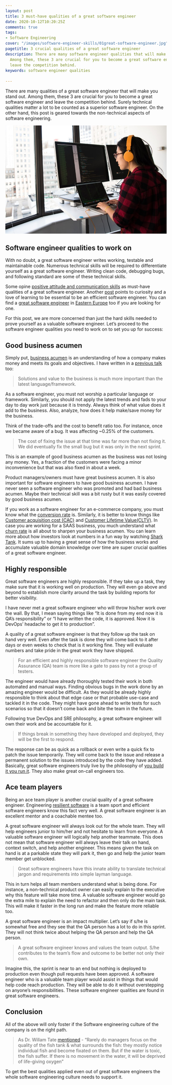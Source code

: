 ```yaml
---
layout: post
title: 3 must-have qualities of a great software engineer
date: 2020-10-12T10:20:25Z
comments: true
tags:
- Software Engineering
cover: "/images/software-engineer-skills/01great-software-engineer.jpg"
pagetitle: 3 crucial qualities of a great software engineer
description: There are many software engineer qualities that will make you stand out.
  Among them, these 3 are crucial for you to become a great software engineer and
  leave the competition behind.
keywords: software engineer qualities

---
```

There are many qualities of a great software engineer that will make you stand out. Among them, these 3 are crucial for you to become a great software engineer and leave the competition behind. Surely technical qualities matter a lot to be counted as a superior software engineer. On the other hand, this post is geared towards the non-technical aspects of software engineering.

<!-- more -->

<img class="center" loading="lazy" src="/images/software-engineer-skills/01great-software-engineer.jpg" title="Crucial qualities of a great software engineer" alt="Softwrae engineer coding">

## Software engineer qualities to work on

With no doubt, a great software engineer writes working, testable and maintainable code. Numerous technical skills will be required to differentiate yourself as a great software engineer. Writing clean code, debugging bugs, and following standard are some of these technical skills.

Some opine [positive attitude and communication skills](https://www.scalablepath.com/blog/7-qualities-that-differentiate-a-good-programmer-from-a-great-programmer/) as must-have qualities of a great software engineer. Another [post](https://devskiller.com/qualities-great-developer/) points to curiosity and a love of learning to be essential to be an efficient software engineer. You can find a [great software engineer](https://distantjob.com/blog/is-eastern-europe-a-good-source-of-software-engineering-talent/) in [Eastern Europe](https://qubit-labs.com/it-outsourcing-eastern-europe-destinations/) too if you are looking for one.

For this post, we are more concerned than just the hard skills needed to prove yourself as a valuable software engineer. Let’s proceed to the software engineer qualities you need to work on to set you up for success:

## Good business acumen

Simply put, [business acumen](https://www.advantexe.com/what-is-business-acumen) is an understanding of how a company makes money and meets its goals and objectives. I have written in a [previous talk](/blog/2017/02/things-i-wished-i-knew-as-a-junior-developer-slides/) too:

> Solutions and value to the business is much more important than the latest language/framework.

As a software engineer, you must not worship a particular language or framework. Similarly, you should not apply the latest trends and fads to your day to day work just because it is trendy. Always think of what value does it add to the business. Also, analyze, how does it help make/save money for the business.

Think of the trade-offs and the cost to benefit ratio too. For instance, once we became aware of a bug. It was affecting \~0.25% of the customers.

> The cost of fixing the issue at that time was far more than not fixing it. We did eventually fix the small bug but it was only in the next sprint.

This is an example of good business acumen as the business was not losing any money. Yes, a fraction of the customers were facing a minor inconvenience but that was also fixed in about a week.

Product managers/owners must have great business acumen. It is also important for software engineers to have good business acumen. I have never seen a software engineer who was promoted and had bad business acumen. Maybe their technical skill was a bit rusty but it was easily covered by good business acumen.

If you work as a software engineer for an e-commerce company, you must know what the [conversion rate](https://www.nngroup.com/articles/conversion-rates/) is. Similarly, it is better to know things like [Customer acquisition cost (CAC)](https://blog.hubspot.com/service/what-does-cac-stand-for) and [Customer Lifetime Value(CLTV)](https://blog.hubspot.com/service/how-to-calculate-customer-lifetime-value). In case you are working for a SAAS business, you much understand what [churn rate](https://blog.hubspot.com/service/what-is-churn-rate) is all about to sharpen your business acumen. You can learn more about how investors look at numbers in a fun way by watching [Shark Tank](https://www.youtube.com/channel/UCmdI-Y9DGqIUzVXGZ-o1pOQ). It sums up to having a great sense of how the business works and accumulate valuable domain knowledge over time are super crucial qualities of a great software engineer.

## Highly responsible

Great software engineers are highly responsible. If they take up a task, they make sure that it is working well on production. They will even go above and beyond to establish more clarity around the task by building reports for better visibility.

I have never met a great software engineer who will throw his/her work over the wall. By that, I mean saying things like “It is done from my end now it is QA’s responsibility” or “I have written the code, it is approved. Now it is DevOps’ headache to get it to production”.

A quality of a great software engineer is that they follow up the task on hand very well. Even after the task is done they will come back to it after days or even weeks to check that is it working fine. They will evaluate numbers and take pride in the great work they have shipped.

> For an efficient and highly responsible software engineer the Quality Assurance (QA) team is more like a gate to pass by not a group of testers.

The engineer would have already thoroughly tested their work in both automated and manual ways. Finding obvious bugs in the work done by an amazing engineer would be difficult. As they would be already highly responsible to think about that edge case or that probable use-case and tackled it in the code. They might have gone ahead to write tests for such scenarios so that it doesn’t come back and bite the team in the future.

Following true DevOps and SRE philosophy, a great software engineer will own their work and be accountable for it.

> If things break in something they have developed and deployed, they will be the first to respond.

The response can be as quick as a rollback or even write a quick fix to patch the issue temporarily. They will come back to the issue and release a permanent solution to the issues introduced by the code they have added. Basically, great software engineers truly live by the philosophy of [you build it you run it](https://www.atlassian.com/incident-management/devops/you-built-it-you-run-it). They also make great on-call engineers too.

## Ace team players

Being an ace team player is another crucial quality of a great software engineer. Engineering [resilient software](/blog/2020/12/software-resilience/) is a team sport and efficient software engineers know this fact very well. A great software engineer is an excellent mentor and a coachable mentee too.

A great software engineer will always look out for the whole team. They will help engineers junior to him/her and not hesitate to learn from everyone. A valuable software engineer will logically help another teammate. This does not mean that software engineer will always leave their talk on hand, context switch, and help another engineer. This means given the task on hand is at a parkable state they will park it, then go and help the junior team member get unblocked.

> Great software engineers have this innate ability to translate technical jargon and requirements into simple layman language.

This in turn helps all team members understand what is being done. For instance, a non-technical product owner can easily explain to the executive why this feature will take more time. A valuable software engineer would go the extra mile to explain the need to refactor and then only do the main task. This will make it faster in the long run and make the feature more reliable too.

A great software engineer is an impact multiplier. Let’s say if s/he is somewhat free and they see that the QA person has a lot to do in this sprint. They will not think twice about helping the QA person and help the QA person.

> A great software engineer knows and values the team output. S/he contributes to the team’s flow and outcome to be better not only their own.

Imagine this, the sprint is near to an end but nothing is deployed to production even though pull requests have been approved. A software engineer who is a valuable team player would assist in things that would help code reach production. They will be able to do it without overstepping on anyone’s responsibilities. These software engineer qualities are found in great software engineers.

## Conclusion

All of the above will only foster if the Software engineering culture of the company is on the right path.

> As Dr. Willam Tate [mentioned](https://www.wholepartnership.com/cleaning-the-fishtank-a-systemic-lens-on-purpose-led-leadership-and-organisations/) - “Rarely do managers focus on the quality of the fish tank & what surrounds the fish: they mostly notice individual fish and become fixated on them. But if the water is toxic, the fish suffer. If there is no movement in the water, it will be deprived of life-giving oxygen”

To get the best qualities applied even out of great software engineers the whole software engineering culture needs to support it.